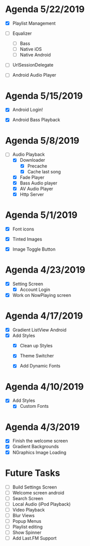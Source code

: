 
# Agenda 5/22/2019
 - [x] Playlist Management
 - [ ] Equalizer
 	- [ ] Bass
 	- [ ] Native iOS
 	- [ ] Native Android 
 - [ ] UrlSessionDelegate
 - [ ] Android Audio Player 



# Agenda 5/15/2019
 - [x] Android Login!
 - [X] Android Bass Playback
 
 
# Agenda 5/8/2019
- [ ] Audio Playback
	- [X] Downloader
		- [x] Precache
		- [x] Cache last song
	- [x] Fade Player
	- [x] Bass Audio player
	- [x] AV Audio Player 
	- [x] Http Server

# Agenda 5/1/2019
- [x] Font icons
- [x] Tinted Images
- [x] Image Toggle Button


# Agenda 4/23/2019
- [x] Setting Screen
	- [x] Account Login
- [x] Work on NowPlaying screen
	
# Agenda 4/17/2019
- [x] Gradient ListView Android
- [x] Add Styles
	- [x] Clean up Styles
	- [x] Theme Switcher 
	- [x] Add Dynamic Fonts


# Agenda 4/10/2019
- [x] Add Styles
    - [x] Custom Fonts

# Agenda 4/3/2019

- [x] Finish the welcome screen
- [x] Gradient Backgrounds
- [x] NGraphics Image Loading

# Future Tasks

- [ ] Build Settings Screen
- [ ] Welcome screen android
- [ ] Search Screen
- [ ] Local Audio  (iPod Playback)
- [ ] Video Playback
- [ ] Blur Views
- [ ] Popup Menus
- [ ] Playlist editing
- [ ] Show Spinner
- [ ] Add Last.FM Support